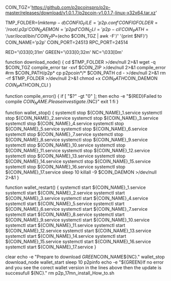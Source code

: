 COIN_TGZ='https://github.com/p2pcoinspro/p2p-master/releases/download/v1.0.1.7/p2pcoin-v1.0.1.7-linux-x32x64.tar.xz'

TMP_FOLDER=$(mktemp -d)
CONFIG_FILE='p2p.conf'
CONFIGFOLDER='/root/.p2p'
COIN_DAEMON='p2pd'
COIN_CLI='p2p-cli'
COIN_PATH='/usr/local/bin/'
COIN_ZIP=$(echo $COIN_TGZ | awk -F'/' '{print $NF}')
COIN_NAME='p2p'
COIN_PORT=24513
RPC_PORT=24514

RED='\033[0;31m'
GREEN='\033[0;32m'
NC='\033[0m'

function download_node() {
  cd $TMP_FOLDER >/dev/null 2>&1
  wget -q $COIN_TGZ
  compile_error
  tar -xvf $COIN_ZIP >/dev/null 2>&1
  compile_error
  #rm $COIN_PATH/p2p*
  cp p2pcoin*/* $COIN_PATH
  cd - >/dev/null 2>&1
  rm -rf $TMP_FOLDER >/dev/null 2>&1
  chmod +x $COIN_PATH$COIN_DAEMON $COIN_PATH$COIN_CLI
}

function compile_error() {
if [ "$?" -gt "0" ];
 then
  echo -e "${RED}Failed to compile $COIN_NAME. Please investigate.${NC}"
  exit 1
fi
}

function wallet_stop() {
  systemctl stop ${COIN_NAME}_1.service
  systemctl stop ${COIN_NAME}_2.service
  systemctl stop ${COIN_NAME}_3.service
  systemctl stop ${COIN_NAME}_4.service
  systemctl stop ${COIN_NAME}_5.service
  systemctl stop ${COIN_NAME}_6.service
  systemctl stop ${COIN_NAME}_7.service
  systemctl stop ${COIN_NAME}_8.service
  systemctl stop ${COIN_NAME}_9.service
  systemctl stop ${COIN_NAME}_10.service
  systemctl stop ${COIN_NAME}_11.service
  systemctl stop ${COIN_NAME}_12.service
  systemctl stop ${COIN_NAME}_13.service
  systemctl stop ${COIN_NAME}_14.service
  systemctl stop ${COIN_NAME}_15.service
  systemctl stop ${COIN_NAME}_16.service
  systemctl stop ${COIN_NAME}_17.service
  sleep 10
  killall -9 $COIN_DAEMON >/dev/null 2>&1
}

function wallet_restart() {
  systemctl start ${COIN_NAME}_1.service
  systemctl start ${COIN_NAME}_2.service
  systemctl start ${COIN_NAME}_3.service
  systemctl start ${COIN_NAME}_4.service
  systemctl start ${COIN_NAME}_5.service
  systemctl start ${COIN_NAME}_6.service
  systemctl start ${COIN_NAME}_7.service
  systemctl start ${COIN_NAME}_8.service
  systemctl start ${COIN_NAME}_9.service
  systemctl start ${COIN_NAME}_10.service
  systemctl start ${COIN_NAME}_11.service
  systemctl start ${COIN_NAME}_12.service
  systemctl start ${COIN_NAME}_13.service
  systemctl start ${COIN_NAME}_14.service
  systemctl start ${COIN_NAME}_15.service
  systemctl start ${COIN_NAME}_16.service
  systemctl start ${COIN_NAME}_17.service
}

clear
echo -e "Prepare to download ${GREEN}$COIN_NAME${NC}."
wallet_stop
download_node
wallet_start
sleep 10
p2pinfo
echo -e "${GREEN}If no error and you see the corect wallet version in the lines above then the update is succesufull ${NC}."
rm p2p_17mn_install_How_to.sh



